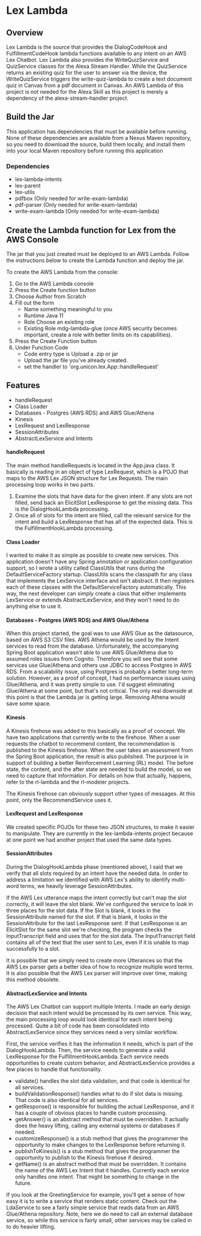 # Lex Lambda

## Overview
Lex Lambda is the source that provides the DialogCodeHook and FulfillmentCodeHook
lambda functions available to any intent on an AWS Lex Chatbot.
Lex Lambda also provides the WriteQuizService and QuizService classes for the Alexa Stream Handler. While the QuizService
returns an existing quiz for the user to answer via the device, the WriteQuizService triggers the write-quiz-lambda to create
a text document quiz in Canvas from a pdf document in Canvas. An AWS Lambda of this project is not needed for the Alexa Skill
as this project is merely a dependency of the alexa-stream-handler project.

## Build the Jar
This application has dependencies that must be available before running.  None of these dependencies are available from a Nexus Maven repository, so you need to download the source, build them locally, and install them into your local Maven repository before running this application

### Dependencies
 * lex-lambda-intents
 * lex-parent
 * lex-utils
 * pdfbox (Only needed for write-exam-lambda)
 * pdf-parser (Only needed for write-exam-lambda)
 * write-exam-lambda (Only needed for write-exam-lambda)

## Create the Lambda function for Lex from the AWS Console
The jar that you just created must be deployed to an AWS Lambda.  Follow the instructions below to create the Lambda function and deploy the jar.

To create the AWS Lambda from the console:

1. Go to the AWS Lambda console
2. Press the Create function button
3. Choose Author from Scratch
4. Fill out the form
    - Name something meaningful to you
    - Runtime Java 11
    - Role Choose an existing role
    - Existing Role mdg-lambda-glue (once AWS security becomes important, create a role with better limits on its capabilities).
5. Press the Create Function button
6. Under Function Code
    - Code entry type is Upload a .zip or jar
    - Upload the jar file you've already created.
    - set the handler to 'org.unicon.lex.App::handleRequest'

## Features

* handleRequest
* Class Loader
* Databases - Postgres (AWS RDS) and AWS Glue/Athena
* Kinesis
* LexRequest and LexResponse
* SessionAttributes
* AbstractLexService and Intents

#### handleRequest
The main method handleRequests is located in the App.java class.  It basically is reading in an object of type LexRequest, which is a POJO that maps to the AWS Lex JSON structure for Lex Requests.  The main processing loop works in two parts.

1. Examine the slots that have data for the given intent.  If any slots are not filled, send back an ElicitSlot LexResponse to get the missing data.  This is the DialogHookLambda processing.
1. Once all of slots for the intent are filled, call the relevant service for the intent and build a LexResponse that has all of the expected data.  This is the FulfillmentHookLambda processing.

#### Class Loader
I wanted to make it as simple as possible to create new services.  This application doesn't have any Spring annotation or application configuration support, so I wrote a utility called ClassUtils that runs during the DefaultServiceFactory startup.  ClassUtils scans the classpath for any class that implements the LexService interface and isn't abstract.  It then registers each of these classes with the DefaultServiceFactory automatically.  This way, the next developer can simply create a class that either implements LexService or extends AbstractLexService, and they won't need to do anything else to use it.

#### Databases - Postgres (AWS RDS) and AWS Glue/Athena
When this project started, the goal was to use AWS Glue as the datasource, based on AWS S3 CSV files.  AWS Athena would be used by the Intent services to read from the database.  Unfortunately, the accompanying Spring Boot application wasn't able to use AWS Glue/Athena due to assumed roles issues from Cognito.  Therefore you will see that some services use Glue/Athena and others use JDBC to access Postgres in AWS RDS.  From a scalability issue, using Postgres is probably a better long-term solution.  However, as a proof of concept, I had no performance issues using Glue/Athena, and it was pretty simple to use.  I'd suggest eliminating Glue/Athena at some point, but that's not critical.  The only real downside at this point is that the Lambda jar is getting large.  Removing Athena would save some space.

#### Kinesis
A Kinesis firehose was added to this basically as a proof of concept.  We have two applications that currently write to the firehose.  When a user requests the chatbot to recommend content, the recommendation is published to the Kinesis firehose.  When the user takes an assessment from the Spring Boot application, the result is also published.  The purpose is in support of building a better Reinforcement Learning (RL) model.  The before state, the content, and the after state are needed to build the model, so we need to capture that information.  For details on how that actually, happens, refer to the rl-lambda and the rl-modeler projects.

The Kinesis firehose can obviously support other types of messages.  At this point, only the RecommendService uses it.

#### LexRequest and LexResponse
We created specific POJOs for these two JSON structures, to make it easier to manipulate.  They are currently in the lex-lambda-intents project because at one point we had another project that used the same data types.

#### SessionAttributes
During the DialogHookLambda phase (mentioned above), I said that we verify that all slots required by an intent have the needed data.  In order to address a limitation we identified with AWS Lex's ability to identify multi-word terms, we heavily leverage SessionAttributes.

If the AWS Lex utterance maps the intent correctly but can't map the slot correctly, it will leave the slot blank.  We've configured the service to look in three places for the slot data.  If the Slot is blank, it looks in the SessionAttribute named for the slot.  If that is blank, it looks in the SessionAttribute for the last LexResponse sent.  If that LexResponse is an ElicitSlot for the same slot we're checking, the program checks the InputTranscript field and uses that for the slot data.  The InputTranscript field contains all of the text that the user sent to Lex, even if it is unable to map successfully to a slot.

It is possible that we simply need to create more Utterances so that the AWS Lex parser gets a better idea of how to recognize multiple word terms.  It is also possible that the AWS Lex parser will improve over time, making this method obsolete.

#### AbstractLexService and Intents
The AWS Lex Chatbot can support multiple Intents.  I made an early design decision that each intent would be processed by its own service.  This way, the main processing loop would look identical for each intent being processed.  Quite a bit of code has been consolidated into AbstractLexService since they services need a very similar workflow.

First, the service verifies it has the information it needs, which is part of the DialogHookLambda.  Then, the service needs to generate a valid LexResponse for the FulfillmentHookLambda.  Each service needs opportunities to create custom behavior, and AbstractLexService provides a few places to handle that functionality.

* validate() handles the slot data validation, and that code is identical for all services.
* buildValidationResponse() handles what to do if slot data is missing.  That code is also identical for all services.
* getResponse() is responsible for building the actual LexResponse, and it has a couple of obvious places to handle custom processing.
* getAnswer() is an abstract method that must be overridden.  It actually does the heavy lifting, calling any external systems or databases if needed.
* customizeResponse() is a stub method that gives the programmer the opportunity to make changes to the LexResponse before returning it.
* publishToKinesis() is a stub method that gives the programmer the opportunity to publish to the Kinesis firehose if desired.
* getName() is an abstract method that must be overridden.  It contains the name of the AWS Lex Intent that it handles.  Currently each service only handles one intent.  That might be something to change in the future.

If you look at the GreetingService for example, you'll get a sense of how easy it is to write a service that renders static content.  Check out the LdaService to see a fairly simple service that reads data from an AWS Glue/Athena repository.  Note, here we do need to call an external database service, so while this service is fairly small, other services may be called in to do heavier lifting.
